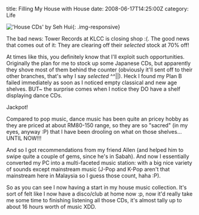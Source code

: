 title: Filling My House with House
date: 2008-06-17T14:25:00Z
category: Life

!['House CDs' by Seh Hui](http://img.photobucket.com/albums/v95/seh_hui/livejournal/Photo-0052.jpg){: .img-responsive}

The bad news: Tower Records at KLCC is closing shop :(. The good news that comes out of it: They are clearing off their *selected* stock at 70% off!

At times like this, you definitely know that I'll exploit such opportunities. Originally the plan for me to stock up some Japanese CDs, but apparently they shove most of them behind the counter (obviously it'll sent off to their other branches, that's why I say *selected* ^^||). Heck I found my Plan B failed immediately as soon as I noticed empty classical and new age shelves. BUT~ the surprise comes when I notice they DO have a shelf displaying dance CDs.

Jackpot!

Compared to pop music, dance music has been quite an pricey hobby as they are priced at about RM80-150 range, so they are so "sacred" (in my eyes, anyway :P) that I have been drooling on what on those shelves… UNTIL NOW!!!

And so I got recommendations from my friend Allen (and helped him to swipe quite a couple of gems, since he's in Sabah). And now I essentially converted my PC into a multi-faceted music station: with a big nice variety of sounds except mainstream music (J-Pop and K-Pop aren't that mainstream here in Malaysia so I guess those count, haha :P).

So as you can see I now having a start in my house music collection. It's sort of felt like I now have a disco/club at home now :p, now it'd really take me some time to finishing listening all those CDs, it's almost tally up to about 16 hours worth of music XDD.
